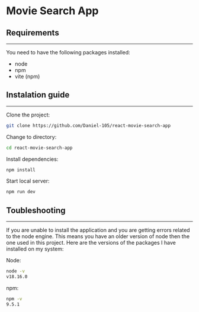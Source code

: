 # Movie Search App

## Requirements
--- 
You need to have the following packages installed:
- node
- npm
- vite (npm)

## Instalation guide
--- 
 
Clone the project:
```bash
git clone https://github.com/Daniel-105/react-movie-search-app
```

Change to directory:
```bash
cd react-movie-search-app
```

Install dependencies:
```bash
npm install
```

Start local server:
```bash
npm run dev
```


## Toubleshooting
--- 
If you are unable to install the application and you are getting errors related to the node engine. This means you have an older version of node then the one used in this project.
Here are the versions of the packages I have installed on my system:

Node:
```bash
node -v
v18.16.0
```

npm:
```bash
npm -v
9.5.1
```
